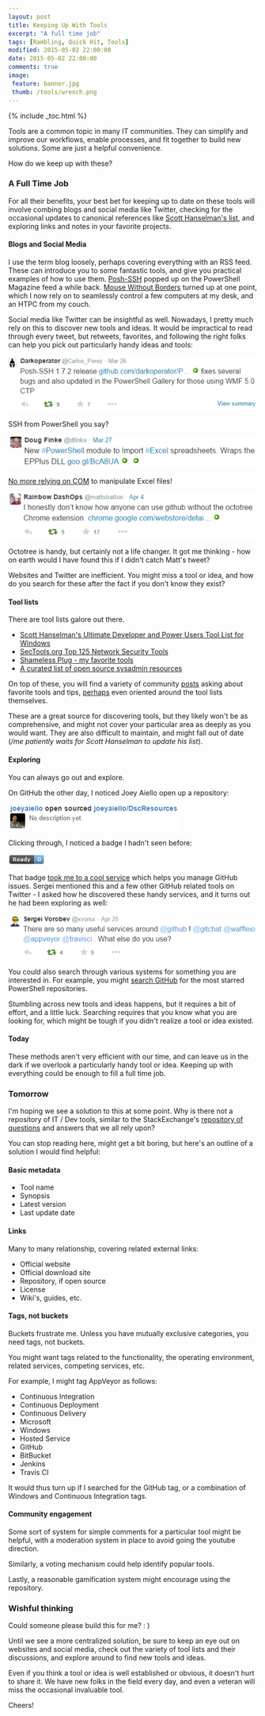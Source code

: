 ```yaml
---
layout: post
title: Keeping Up With Tools
excerpt: "A full time job"
tags: [Rambling, Quick Hit, Tools]
modified: 2015-05-02 22:00:00
date: 2015-05-02 22:00:00
comments: true
image:
 feature: banner.jpg
 thumb: /tools/wrench.png
---
```

{% include _toc.html %}

Tools are a common topic in many IT communities. They can simplify and improve our workflows, enable processes, and fit together to build new solutions. Some are just a helpful convenience.

How do we keep up with these?

### A Full Time Job

For all their benefits, your best bet for keeping up to date on these tools will involve combing blogs and social media like Twitter, checking for the occasional updates to canonical references like [Scott Hanselman's list](http://hanselman.com/tools), and exploring links and notes in your favorite projects.

#### Blogs and Social Media

I use the term blog loosely, perhaps covering everything with an RSS feed. These can introduce you to some fantastic tools, and give you practical examples of how to use them. [Posh-SSH](http://www.powershellmagazine.com/2014/07/03/posh-ssh-open-source-ssh-powershell-module/) popped up on the PowerShell Magazine feed a while back. [Mouse Without Borders](http://www.microsoft.com/en-us/download/details.aspx?id=35460) turned up at one point, which I now rely on to seamlessly control a few computers at my desk, and an HTPC from my couch.

Social media like Twitter can be insightful as well. Nowadays, I pretty much rely on this to discover new tools and ideas. It would be impractical to read through every tweet, but retweets, favorites, and following the right folks can help you pick out particularly handy ideas and tools:

![Posh-SSH](/images/tools/poshssh.png)

SSH from PowerShell you say?

![ImportExcel](/images/tools/importexcel.png)

[No more relying on COM](http://ramblingcookiemonster.github.io/PSExcel-Intro/) to manipulate Excel files!

![OctoTree](/images/tools/octotree.png)

Octotree is handy, but certainly not a life changer. It got me thinking - how on earth would I have found this if I didn't catch Matt's tweet?

Websites and Twitter are inefficient. You might miss a tool or idea, and how do you search for these after the fact if you don't know they exist?

#### Tool lists

There are tool lists galore out there.

* [Scott Hanselman's Ultimate Developer and Power Users Tool List for Windows](http://www.hanselman.com/tools)
* [SecTools.org Top 125 Network Security Tools](http://sectools.org/)
* [Shameless Plug - my favorite tools](http://ramblingcookiemonster.github.io/Pages/Tools.html)
* [A curated list of open source sysadmin resources](https://github.com/n1trux/awesome-sysadmin)

On top of these, you will find a variety of community [posts](http://www.reddit.com/r/sysadmin/comments/1yxouf/whats_your_omgthankyou_freeware_list/) asking about favorite tools and tips, [perhaps](https://news.ycombinator.com/item?id=6946354) even oriented around the tool lists themselves.

These are a great source for discovering tools, but they likely won't be as comprehensive, and might not cover your particular area as deeply as you would want. They are also difficult to maintain, and might fall out of date (*/me patiently waits for Scott Hanselman to update his list*).

#### Exploring

You can always go out and explore.

On GitHub the other day, I noticed Joey Aiello open up a repository:

![Open sourced DscResources](/images/tools/joey.png)

Clicking through, I noticed a badge I hadn't seen before:

![Ready badge](/images/tools/readybadge.png)

That badge [took me to a cool service](https://waffle.io/powershell/dscresources) which helps you manage GitHub issues. Sergei mentioned this and a few other GitHub related tools on Twitter - I asked how he discovered these handy services, and it turns out he had been exploring as well:

![GitHub services](/images/tools/vors.png)

You could also search through various systems for something you are interested in. For example, you might [search GitHub](https://github.com/search?l=powershell&q=stars%3A%3E1&s=stars&type=Repositories) for the most starred PowerShell repositories.

Stumbling across new tools and ideas happens, but it requires a bit of effort, and a little luck. Searching requires that you know what you are looking for, which might be tough if you didn't realize a tool or idea existed.

#### Today

These methods aren't very efficient with our time, and can leave us in the dark if we overlook a particularly handy tool or idea. Keeping up with everything could be enough to fill a full time job.

### Tomorrow

I'm hoping we see a solution to this at some point. Why is there not a repository of IT / Dev tools, similar to the StackExchange's [repository of questions](http://stackoverflow.com/) and answers that we all rely upon?

You can stop reading here, might get a bit boring, but here's an outline of a solution I would find helpful:

#### Basic metadata

* Tool name
* Synopsis
* Latest version
* Last update date

#### Links

Many to many relationship, covering related external links:

* Official website
* Official download site
* Repository, if open source
* License
* Wiki's, guides, etc.

#### Tags, not buckets

Buckets frustrate me. Unless you have mutually exclusive categories, you need tags, not buckets.

You might want tags related to the functionality, the operating environment, related services, competing services, etc.

For example, I might tag AppVeyor as follows:

* Continuous Integration
* Continuous Deployment
* Continuous Delivery
* Microsoft
* Windows
* Hosted Service
* GitHub
* BitBucket
* Jenkins
* Travis CI

It would thus turn up if I searched for the GitHub tag, or a combination of Windows and Continuous Integration tags.

#### Community engagement

Some sort of system for simple comments for a particular tool might be helpful, with a moderation system in place to avoid going the youtube direction.

Similarly, a voting mechanism could help identify popular tools.

Lastly, a reasonable gamification system might encourage using the repository.

### Wishful thinking

Could someone please build this for me? : )

Until we see a more centralized solution, be sure to keep an eye out on websites and social media, check out the variety of tool lists and their discussions, and explore around to find new tools and ideas.

Even if you think a tool or idea is well established or obvious, it doesn't hurt to share it. We have new folks in the field every day, and even a veteran will miss the occasional invaluable tool.

Cheers!

